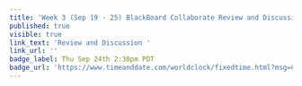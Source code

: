 ```yaml
---
title: 'Week 3 (Sep 19 - 25) BlackBoard Collaborate Review and Discussion'
published: true
visible: true
link_text: 'Review and Discussion '
link_url: ''
badge_label: Thu Sep 24th 2:30pm PDT
badge_url: 'https://www.timeanddate.com/worldclock/fixedtime.html?msg=CMPT-363+Review+and+Discussion&iso=20200925T1430&p1=256&am=50'
---
```


